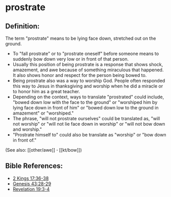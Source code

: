 # prostrate #

## Definition: ##

The term "prostrate" means to be lying face down, stretched out on the ground.

* To "fall prostrate" or to "prostrate oneself" before someone means to suddenly bow down very low or in front of that person.
* Usually this position of being prostrate is a response that shows shock, amazement, and awe because of something miraculous that happened. It also shows honor and respect for the person being bowed to.
* Being prostrate also was a way to worship God. People often responded this way to Jesus in thanksgiving and worship when he did a miracle or to honor him as a great teacher.
* Depending on the context, ways to translate "prostrated" could include, "bowed down low with the face to the ground" or "worshiped him by lying face down in front of him" or "bowed down low to the ground in amazement" or "worshiped."
* The phrase, "will not prostrate ourselves" could be translated as, "will not worship" or "will not lie face down in worship" or "will not bow down and worship."
* "Prostrate himself to" could also be translate as "worship" or "bow down in front of."

(See also: [[other/awe]] **·** [[kt/bow]])

## Bible References: ##

* [2 Kings 17:36-38](en/tn/2ki/help/17/36)
* [Genesis 43:28-29](en/tn/gen/help/43/28)
* [Revelation 19:3-4](en/tn/rev/help/19/03)